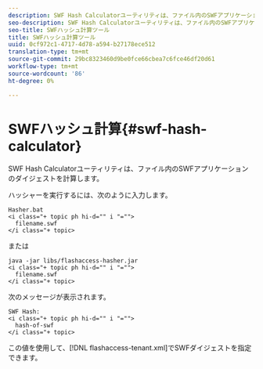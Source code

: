 ```yaml
---
description: SWF Hash Calculatorユーティリティは、ファイル内のSWFアプリケーションのダイジェストを計算します。
seo-description: SWF Hash Calculatorユーティリティは、ファイル内のSWFアプリケーションのダイジェストを計算します。
seo-title: SWFハッシュ計算ツール
title: SWFハッシュ計算ツール
uuid: 0cf972c1-4717-4d78-a594-b27178ece512
translation-type: tm+mt
source-git-commit: 29bc8323460d9be0fce66cbea7c6fce46df20d61
workflow-type: tm+mt
source-wordcount: '86'
ht-degree: 0%

---
```



# SWFハッシュ計算{#swf-hash-calculator}

SWF Hash Calculatorユーティリティは、ファイル内のSWFアプリケーションのダイジェストを計算します。

ハッシャーを実行するには、次のように入力します。

```
Hasher.bat 
<i class="+ topic ph hi-d="" i "="">
  filename.swf
</i class="+ topic>
```

または

```
java -jar libs/flashaccess-hasher.jar 
<i class="+ topic ph hi-d="" i "="">
  filename.swf
</i class="+ topic>
```

次のメッセージが表示されます。

```
SWF Hash: 
<i class="+ topic ph hi-d="" i "="">
  hash-of-swf
</i class="+ topic>
```

この値を使用して、[!DNL flashaccess-tenant.xml]でSWFダイジェストを指定できます。
